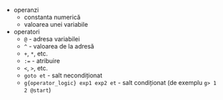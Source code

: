 - operanzi
	- constanta numerică
	- valoarea unei variabile
- operatori
	- `@` - adresa variabilei
	- `^` - valoarea de la adresă
	- `+`, `*`, etc.
	- `:=` - atribuire
	- `<`, `>`, etc.
	- `goto et` - salt necondiționat
	- `g{operator_logic} exp1 exp2 et` - salt condiționat (de exemplu `g> 1 2 @start`)